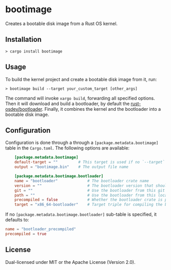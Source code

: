 # bootimage

Creates a bootable disk image from a Rust OS kernel.

## Installation

```
> cargo install bootimage
```

## Usage

To build the kernel project and create a bootable disk image from it, run:

```
> bootimage build --target your_custom_target [other_args]
```

The command will invoke `xargo build`, forwarding all specified options. Then it will download and build a bootloader, by default the [rust-osdev/bootloader](https://rust-osdev.github.com/rust-osdev/bootloader). Finally, it combines the kernel and the bootloader into a bootable disk image.

## Configuration

Configuration is done through a through a `[package.metadata.bootimage]` table in the `Cargo.toml`. The following options are available:

```toml
    [package.metadata.bootimage]
    default-target = ""         # This target is used if no `--target` is passed
    output = "bootimage.bin"    # The output file name

    [package.metadata.bootimage.bootloader]
    name = "bootloader"             # The bootloader crate name
    version = ""                    # The bootloader version that should be used
    git = ""                        # Use the bootloader from this git repository
    path = ""                       # Use the bootloader from this local path
    precompiled = false             # Whether the bootloader crate is precompiled
    target = "x86_64-bootloader"    # Target triple for compiling the bootloader
```

If no `[package.metadata.bootimage.bootloader]` sub-table is specified, it defaults to:

```toml
name = "bootloader_precompiled"
precompiled = true
```

## License
Dual-licensed under MIT or the Apache License (Version 2.0).
